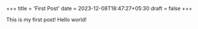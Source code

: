 +++
title = 'First Post'
date = 2023-12-08T18:47:27+05:30
draft = false
+++

This is my first post! Hello world!
